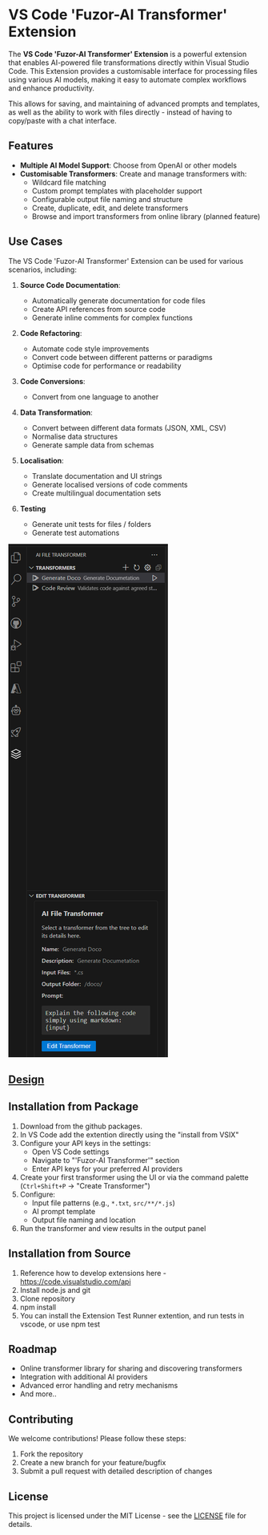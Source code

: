 # VS Code 'Fuzor-AI Transformer' Extension

The **VS Code 'Fuzor-AI Transformer' Extension** is a powerful extension that enables AI-powered file transformations directly within Visual Studio Code. This Extension provides a customisable interface for processing files using various AI models, making it easy to automate complex workflows and enhance productivity.

This allows for saving, and maintaining of advanced prompts and templates, as well as the ability to work with files directly - instead of having to copy/paste with a chat interface.

## Features

- **Multiple AI Model Support**: Choose from OpenAI or other models
- **Customisable Transformers**: Create and manage transformers with:
  - Wildcard file matching
  - Custom prompt templates with placeholder support
  - Configurable output file naming and structure
  - Create, duplicate, edit, and delete transformers
  - Browse and import transformers from online library (planned feature)

## Use Cases

The VS Code 'Fuzor-AI Transformer' Extension can be used for various scenarios, including:

1. **Source Code Documentation**:
   - Automatically generate documentation for code files
   - Create API references from source code
   - Generate inline comments for complex functions

2. **Code Refactoring**:
   - Automate code style improvements
   - Convert code between different patterns or paradigms
   - Optimise code for performance or readability

3. **Code Conversions**:
   - Convert from one language to another

4. **Data Transformation**:
   - Convert between different data formats (JSON, XML, CSV)
   - Normalise data structures
   - Generate sample data from schemas

5. **Localisation**:
   - Translate documentation and UI strings
   - Generate localised versions of code comments
   - Create multilingual documentation sets

6. **Testing**
    - Generate unit tests for files / folders
    - Generate test automations

![VS Code 'Fuzor-AI Transformer' Extension Interface](screenshot.png)

## [Design](design.md)

## Installation from Package
1. Download from the github packages.
2. In VS Code add the extention directly using the "install from VSIX"
4. Configure your API keys in the settings:
   - Open VS Code settings
   - Navigate to "'Fuzor-AI Transformer'" section
   - Enter API keys for your preferred AI providers
5. Create your first transformer using the UI or via the command palette (`Ctrl+Shift+P` -> "Create Transformer")
6. Configure:
   - Input file patterns (e.g., `*.txt`, `src/**/*.js`)
   - AI prompt template
   - Output file naming and location
7. Run the transformer and view results in the output panel

## Installation from Source

1. Reference how to develop extensions here - https://code.visualstudio.com/api
2. Install node.js and git
3. Clone repository
4. npm install
5. You can install the Extension Test Runner extention, and run tests in vscode, or use npm test

## Roadmap

- Online transformer library for sharing and discovering transformers
- Integration with additional AI providers
- Advanced error handling and retry mechanisms
- And more..

## Contributing

We welcome contributions! Please follow these steps:

1. Fork the repository
2. Create a new branch for your feature/bugfix
3. Submit a pull request with detailed description of changes

## License

This project is licensed under the MIT License - see the [LICENSE](LICENSE) file for details.
